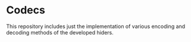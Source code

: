 # Codecs

This repository includes just the implementation of various encoding and decoding methods of the developed hiders.
